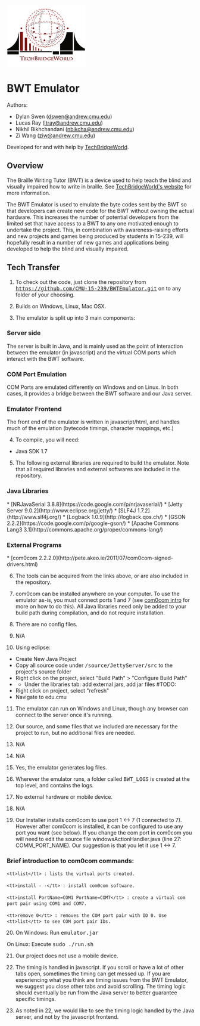 ![TechBridgeWorld Logo](/source/JettyServer/src/html/assets/tbw_logo.png)

BWT Emulator
==============================================

Authors:
* Dylan Swen (dswen@andrew.cmu.edu)
* Lucas Ray (ltray@andrew.cmu.edu)
* Nikhil Bikhchandani (nbikcha@andrew.cmu.edu)
* Zi Wang (ziw@andrew.cmu.edu)

Developed for and with help by [TechBridgeWorld](http://www.techbridgeworld.org/).

Overview
----------------------------------------------
The Braille Writing Tutor (BWT) is a device used to help teach the blind and visually
impaired how to write in braille. See [TechBridgeWorld's website](http://www.techbridgeworld.org/brailletutor/about.html)
for more information.

The BWT Emulator is used to emulate the byte codes sent by the BWT so that developers
can create new code for the BWT without owning the actual hardware. This increases the
number of potential developers from the limited set that have access to a BWT to any
one motivated enough to undertake the project. This, in combination with awareness-raising
efforts and new projects and games being produced by students in 15-239, will hopefully
result in a number of new games and applications being developed to help the blind and
visually impaired.

Tech Transfer
----------------------------------------------
1. To check out the code, just clone the repository from
<tt>https://github.com/CMU-15-239/BWTEmulator.git</tt> on to any folder of your
choosing.

2. Builds on Windows, Linux, Mac OSX.

3. The emulator is split up into 3 main components:
<div>
  <h3>Server side</h3>
  The server is built in Java, and is mainly used as the point of interaction
  between the emulator (in javascript) and the virtual COM ports which interact
  with the BWT software.

  <h3>COM Port Emulation</h3>
  COM Ports are emulated differently on Windows and on Linux. In both cases,
  it provides a bridge between the BWT software and our Java server.

  <h3>Emulator Frontend</h3>
  The front end of the emulator is written in javascript/html, and handles
  much of the emulation (bytecode timings, character mappings, etc.)
</div>

4. To compile, you will need:
  * Java SDK 1.7

5. The following external libraries are required to build the emulator. Note
that all required libraries and external softwares are included in the
repository.
<div>
  <h3>Java Libraries</h3>
    * [NRJavaSerial 3.8.8](https://code.google.com/p/nrjavaserial/)
    * [Jetty Server 9.0.2](http://www.eclipse.org/jetty/)
    * [SLF4J 1.7.2](http://www.slf4j.org/)
    * [Logback 1.0.9](http://logback.qos.ch/)
    * [GSON 2.2.2](https://code.google.com/p/google-gson/)
    * [Apache Commons Lang3 3.1](http://commons.apache.org/proper/commons-lang/)

  <h3>External Programs</h3>
    * [com0com 2.2.2.0](http://pete.akeo.ie/2011/07/com0com-signed-drivers.html)
</div>

6. The tools can be acquired from the links above, or are also included in the repository.

7. com0com can be installed anywhere on your computer. To use the emulator as-is, you must connect
  ports 1 and 7 (see <a href="#brief-introduction-to-com0com-commands">com0com intro</a> for more on how to do this).
  All Java libraries need only be added to your build path during compilation, and do not require installation.

8. There are no config files.

9. N/A

10. Using eclipse:
 * Create New Java Project
 * Copy all source code under <tt>/source/JettyServer/src</tt> to the project's source folder
 * Right click on the project, select "Build Path" > "Configure Build Path"
 * * Under the libraries tab: add external jars, add jar files #TODO: <MAKE SURE THESE ARE SOMEWHERE>
 * Right click on project, select "refresh"
 * Navigate to edu.cmu

11. The emulator can run on Windows and Linux, though any browser can connect to
  the server once it's running.

12. Our source, and some files that we included are necessary for the project to run,
    but no additional files are needed.

13. N/A

14. N/A

15. Yes, the emulator generates log files.

16. Wherever the emulator runs, a folder called <tt>BWT_LOGS</tt> is created
    at the top level, and contains the logs.

17. No external hardware or mobile device.

18. N/A

19. Our Installer installs com0com to use port 1 <-> 7 (1 connected to 7). 
  However after com0com is
  installed, it can be configured to use any port you want (see below).
  If you change the com port in com0com you will need to edit the source 
  file windowsActionHandler.java (line 27: COMM_PORT_NAME). Our suggestion is that you
  let it use 1 <-> 7.

  <h3>Brief introduction to com0com commands:</h3>
  
    <tt>list</tt> : lists the virtual ports created.
  
    <tt>install - -</tt> : install com0com software.
  
    <tt>install PortName=COM1 PortName=COM7</tt> : create a virtual com port pair using COM1 and COM7.
  
    <tt>remove 0</tt> : removes the COM port pair with ID 0. Use <tt>list</tt> to see COM port pair IDs.

20. On Windows: Run <tt>emulator.jar</tt>

  On Linux: Execute <tt>sudo ./run.sh</tt>

21. Our project does not use a mobile device.

22. The timing is handled in javascript. If you scroll or have a lot of other tabs open,
  sometimes the timing can get messed up. If you are experiencing what you think are
  timing issues from the BWT Emulator, we suggest you close other tabs and avoid scrolling. The timing
  logic should eventually be run from the Java server to better guarantee specific timings.
    
23. As noted in 22, we would like to see the timing logic handled by the Java server, and not
  by the javascript frontend.
